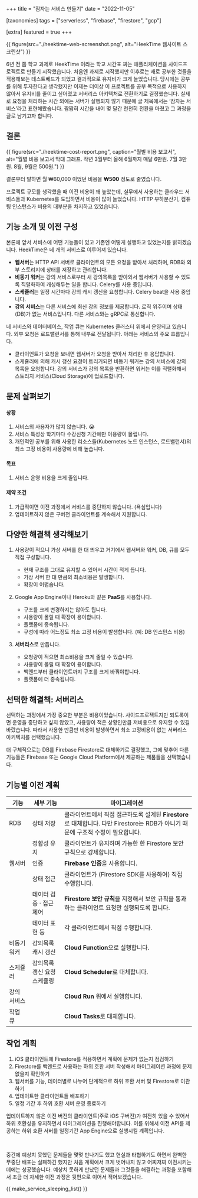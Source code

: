 +++
title = "잠자는 서비스 만들기"
date = "2022-11-05"

[taxonomies]
tags = ["serverless", "firebase", "firestore", "gcp"]

[extra]
featured = true
+++

{{ figure(src="./heektime-web-screenshot.png", alt="HeekTime 웹사이트 스크린샷") }}

6년 전 쯤 학교 과제로 HeekTime 이라는 학교 시간표 짜는 애플리케이션을 사이드프로젝트로 만들기 시작했습니다. 처음엔 과제로 시작했지만 이후로는 새로 공부한 것들을 적용해보는 테스트베드가 되었고 결과적으로 유지비가 크게 늘었습니다. 당시에는 공부를 위해 투자한다고 생각했지만 이제는 더이상 이 프로젝트를 공부 목적으로 사용하지 않아서 유지비를 줄이고 싶어졌고 서버리스 아키텍처로 전환하기로 결정했습니다. 실제로 요청을 처리하는 시간 외에는 서버가 실행되지 않기 때문에 글 제목에서는 ‘잠자는 서비스’라고 표현해봤습니다. 짬짬히 시간을 내어 몇 달간 천천히 전환을 마쳤고 그 과정을 글로 남기고자 합니다.

## 결론

{{ figure(src="./heektime-cost-report.png", caption="월별 비용 보고서", alt="월별 비용 보고서 막대 그래프. 작년 3월부터 올해 6월까지 매달 6만원. 7월 3만원. 8월, 9월은 500원.") }}

결론부터 말하면 월 ₩60,000 이었던 비용을 **₩500** 정도로 줄였습니다.

프로젝트 규모를 생각했을 때 이전 비용이 꽤 높았는데, 실무에서 사용하는 클라우드 서비스들과 Kubernetes를 도입하면서 비용이 많이 늘었습니다. HTTP 부하분산기, 컴퓨팅 인스턴스가 비용의 대부분을 차지하고 있었습니다.

## 기능 소개 및 이전 구성

본론에 앞서 서비스에 어떤 기능들이 있고 기존엔 어떻게 실행하고 있었는지를 밝히겠습니다. HeekTime은 네 개의 서비스로 이루어져 있습니다.

- **웹서버**는 HTTP API 서버로 클라이언트의 모든 요청을 받아서 처리하며, RDB와 외부 스토리지에 상태를 저장하고 관리합니다.
- **비동기 워커**는 강의 서비스로부터 새 강의목록을 받아와서 웹서버가 사용할 수 있도록 직렬화하여 캐싱해두는 일을 합니다. Celery를 사용 중입니다.
- **스케쥴러**는 일정 시간마다 강의 캐시 갱신을 요청합니다. Celery beat을 사용 중입니다.
- **강의 서비스**는 다른 서비스에 최신 강의 정보를 제공합니다. 로직 위주이며 상태(DB)가 없는 서비스입니다. 다른 서비스와는 gRPC로 통신합니다.

네 서비스와 데이터베이스, 작업 큐는 Kubernetes 클러스터 위에서 운영되고 있습니다. 외부 요청은 로드밸런서를 통해 내부로 전달됩니다. 아래는 서비스의 주요 흐름입니다.

- 클라이언트가 요청을 보내면 웹서버가 요청을 받아서 처리한 후 응답합니다.
- 스케쥴러에 의해 캐시 갱신 요청이 트리거되면 비동기 워커는 강의 서비스에 강의 목록을 요청합니다. 강의 서비스가 강의 목록을 반환하면 워커는 이를 직렬화해서 스토리지 서비스(Cloud Storage)에 업로드합니다.

## 문제 살펴보기

#### 상황

1. 서비스의 사용자가 많지 않습니다. 😭
2. 서비스 특성상 학기마다 수강신청 기간에만 이용량이 몰립니다.
3. 개인적인 공부를 위해 사용한 리소스들(Kubernetes 노드 인스턴스, 로드밸런서)의 최소 고정 비용이 사용량에 비해 높습니다.

#### 목표

1. 서비스 운영 비용을 크게 줄입니다.

#### 제약 조건

1. 가급적이면 이전 과정에서 서비스를 중단하지 않습니다. (욕심입니다)
1. 업데이트하지 않은 구버전 클라이언트를 계속해서 지원합니다.

## 다양한 해결책 생각해보기

1. 사용량이 적으니 가상 서버를 한 대 띄우고 거기에서 웹서버와 워커, DB, 큐를 모두 직접 구성합니다.

   - 현재 구조를 그대로 유지할 수 있어서 시간이 적게 듭니다.
   - 가상 서버 한 대 만큼의 최소비용은 발생합니다.
   - 확장이 어렵습니다.

2. Google App Engine이나 Heroku와 같은 **PaaS**를 사용합니다.

   - 구조를 크게 변경하지는 않아도 됩니다.
   - 사용량이 몰릴 때 확장이 용이합니다.
   - 플랫폼에 종속됩니다.
   - 구성에 따라 어느정도 최소 고정 비용이 발생합니다. (예: DB 인스턴스 비용)

3. **서버리스**로 만듭니다.
   - 요청량이 적으면 최소비용을 크게 줄일 수 있습니다.
   - 사용량이 몰릴 때 확장이 용이합니다.
   - 백엔드부터 클라이언트까지 구조를 크게 바꿔야합니다.
   - 플랫폼에 더 종속됩니다.

## 선택한 해결책: 서버리스

선택하는 과정에서 가장 중요한 부분은 비용이었습니다. 사이드프로젝트지만 되도록이면 운영을 중단하고 싶지 않았고, 사용량이 적은 상황인만큼 저비용으로 유지할 수 있길 바랐습니다. 따라서 사용한 만큼만 비용이 발생하면서 최소 고정비용이 없는 서버리스 아키텍처를 선택했습니다.

더 구체적으로는 DB를 Firebase Firestore로 대체하기로 결정했고, 그에 맞추어 다른 기능들은 Firebase 또는 Google Cloud Platform에서 제공하는 제품들을 선택했습니다.

## 기능별 이전 계획

<div class="[&_tr>td:nth-child(1)]:font-bold [&_tr>th:nth-child(1)]:w-20 [&_tr>th:nth-child(2)]:w-48">

| 기능        | 세부 기능                   | 마이그레이션                                                                                                                     |
| ----------- | --------------------------- | -------------------------------------------------------------------------------------------------------------------------------- |
| RDB         | 상태 저장                   | 클라이언트에서 직접 접근하도록 설계된 **Firestore**로 대체합니다. 다만 Firestore는 RDB가 아니기 때문에 구조적 수정이 필요합니다. |
|             | 정합성 유지                 | 클라이언트가 유지하며 가능한 한 Firestore 보안 규칙으로 강제합니다.                                                              |
| 웹서버      | 인증                        | **Firebase 인증**을 사용합니다.                                                                                                  |
|             | 상태 접근                   | 클라이언트가 (Firestore SDK를 사용하여) 직접 수행합니다.                                                                         |
|             | 데이터 검증 · 접근 제어     | **Firestore 보안 규칙**을 지정해서 보안 규칙을 통과하는 클라이언트 요청만 실행되도록 합니다.                                     |
|             | 데이터 표현 등              | 각 클라이언트에서 직접 수행합니다.                                                                                               |
| 비동기 워커 | 강의목록 캐시 갱신          | **Cloud Function**으로 실행합니다.                                                                                               |
| 스케쥴러    | 강의목록 갱신 요청 스케쥴링 | **Cloud Scheduler**로 대체합니다.                                                                                                |
| 강의 서비스 |                             | **Cloud Run** 위에서 실행합니다.                                                                                                 |
| 작업 큐     |                             | **Cloud Tasks**로 대체합니다.                                                                                                    |

</div>

## 작업 계획

1. iOS 클라이언트에 Firestore를 적용하면서 계획에 문제가 없는지 점검하기
2. Firestore를 백엔드로 사용하는 하위 호환 서버 작성해서 마이그레이션 과정에 문제 없을지 확인하기
3. 웹서버를 기능, 데이터별로 나누어 단계적으로 하위 호환 서버 및 Firestore로 이관하기
4. 업데이트한 클라이언트들 배포하기
5. 일정 기간 후 하위 호환 서버 운영 종료하기

업데이트하지 않은 이전 버전의 클라이언트(주로 iOS 구버전)가 여전히 있을 수 있어서 하위 호환성을 유지하면서 마이그레이션을 진행해야합니다. 이를 위해서 이전 API를 제공하는 하위 호환 서버를 일정기간 App Engine으로 실행시킬 계획입니다.

<br />

중간에 예상치 못했던 문제들을 몇몇 만나기도 했고 현실과 타협하기도 하면서 완벽한 무중단 배포는 실패하긴 했지만 처음 계획에서 크게 벗어나지 않고 어찌저찌 이전시키는 데에는 성공했습니다. 예상치 못하게 만났던 문제들과 그것들을 해결하는 과정을 포함해서 조금 더 자세한 이전 과정은 뒷편으로 이어서 적어보겠습니다.

{{ make_service_sleeping_list() }}
